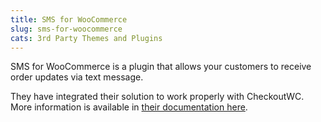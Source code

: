 ```yaml
---
title: SMS for WooCommerce
slug: sms-for-woocommerce
cats: 3rd Party Themes and Plugins
---
```


<p>SMS for WooCommerce is a plugin that allows your customers to receive order updates via text message.</p>
<p>They have integrated their solution to work properly with CheckoutWC. More information is available in <a href="https://www.zorem.com/docs/sms-for-woocommerce/compatibility/checkout-for-woocommerce/">their documentation here</a>.</p>
<p><img src="https://s3.amazonaws.com/helpscout.net/docs/assets/5bdde2822c7d3a01757ac42e/images/60f72da86ffe270af2a90ab8/file-aLMgclrTxh.png" alt="" /></p>
